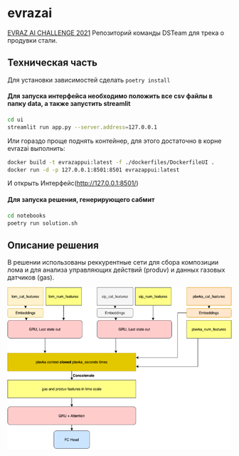 # evrazai

[EVRAZ AI CHALLENGE 2021](https://hackathon.evraz.com/) Репозиторий команды DSTeam для трека о продувки стали.

## Техническая часть

Для установки зависимостей сделать ```poetry install```

#### Для запуска интерфейса необходимо положить все csv файлы в папку data, а также запустить streamlit


```bash
cd ui
streamlit run app.py --server.address=127.0.0.1
```
Или гораздо проще поднять контейнер, для этого достаточно в корне evrazai выполнить:
```bash
docker build -t evrazappui:latest -f ./dockerfiles/DockerfileUI .
docker run -d -p 127.0.0.1:8501:8501 evrazappui:latest
```
И открыть Интерфейс(http://127.0.0.1:8501/)

#### Для запуска решения, генерирующего сабмит
```bash
cd notebooks
poetry run solution.sh
```

## Описание решения

В решении использованы реккурентные сети для сбора композиции лома и для анализа управляющих действий (produv) и данных газовых датчиков (gas).

![Схема сетки](https://github.com/ifserge/evrazai/blob/main/schema.png)


